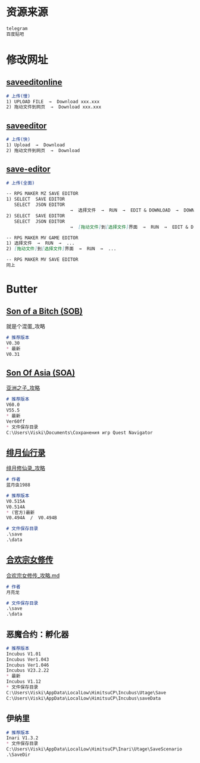 # 资源来源

```tex
telegram
百度贴吧
```

# 修改网址

## [saveeditonline](https://www.saveeditonline.com)

```markdown
# 上传(慢)
1) UPLOAD FILE  →  Download xxx.xxx
2) 拖动文件到网页  →  Download xxx.xxx
```

## [saveeditor](https://saveeditor.online)

```markdown
# 上传(快)
1) Upload  →  Download
2) 拖动文件到网页  →  Download
```

## [save-editor](https://www.save-editor.com/tools/)

```markdown
# 上传(全面)

-- RPG MAKER MZ SAVE EDITOR
1) SELECT  SAVE EDITOR
   SELECT  JSON EDITOR
                        →  选择文件  →  RUN  →  EDIT & DOWNLOAD  →  DOWNLOAD
2) SELECT  SAVE EDITOR
   SELECT  JSON EDITOR
                        →  [拖动文件]到[选择文件]界面  →  RUN  →  EDIT & DOWNLOAD  →  DOWNLOAD

-- RPG MAKER MV GAME EDITOR
1) 选择文件  →  RUN  →  ...
2) [拖动文件]到[选择文件]界面  →  RUN  →  ...

-- RPG MAKER MV SAVE EDITOR
同上
```

# Butter

## [Son of a Bitch (SOB)](https://t.me/Zhzbzx/6658)

就是个混蛋_攻略

```markdown
# 推荐版本
V0.30
* 最新
V0.31
```

## [Son Of Asia (SOA)](https://www.patreon.com/SonOfAll)

<a href="详情文档\亚洲之子_攻略.md">亚洲之子_攻略</a>

```markdown
# 推荐版本
V60.0
V55.5
* 最新
Ver60ff
* 文件保存目录
C:\Users\Viski\Documents\Сохранения игр Quest Navigator
```

## [绯月仙行录](https://www.patreon.com/LanYC)

<a href="详情文档\绯月修仙录_攻略.md">绯月修仙录_攻略</a>

```markdown
# 作者
蓝月虫1988

# 推荐版本
V0.515A
V0.514A
* (官方)最新
V0.494A  /  V0.494B

# 文件保存目录
.\save
.\data
```

## [合欢宗女修传](https://www.patreon.com/yuelianglong)

<a href="详情文档\合欢宗女修传_攻略.md">合欢宗女修传_攻略.md</a>

```markdown
# 作者
月亮龙

# 文件保存目录
.\save
.\data
```

## 恶魔合约：孵化器

```markdown
# 推荐版本
Incubus V1.01
Incubus Ver1.043
Incubus Ver1.046
Incubus V23.2.22
* 最新
Incubus V1.12
* 文件保存目录
C:\Users\Viski\AppData\LocalLow\HimitsuCP\Incubus\Utage\Save
C:\Users\Viski\AppData\LocalLow\HimitsuCP\Incubus\saveData
```

## 伊纳里

```markdown
# 推荐版本
Inari V1.3.2
* 文件保存目录
C:\Users\Viski\AppData\LocalLow\HimitsuCP\Inari\Utage\SaveScenario
.\SaveDir
```


